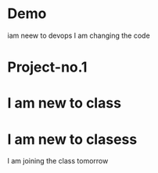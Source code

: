 # Demo
iam neew to devops
 I am changing the code
# Project-no.1
# I am new to class
# I am new to clasess
I am joining the class tomorrow
